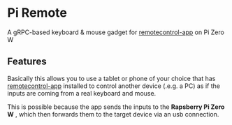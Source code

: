 # Pi Remote

A gRPC-based keyboard & mouse gadget
for [remotecontrol-app](https://github.com/falleng0d/remotecontrol-app) on Pi Zero W

## Features

Basically this allows you to use a tablet or phone of your choice that has 
[remotecontrol-app](https://github.com/falleng0d/remotecontrol-app) installed to 
control another device (.e.g. a PC) as if the inputs are coming from a real 
keyboard and mouse. 

This is possible because the app sends the inputs to the **Rapsberry Pi Zero W**
, which then forwards them to the target device via an usb connection.
